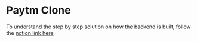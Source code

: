 # Paytm Clone

To understand the step by step solution on how the backend is built, follow the [notion link here](https://quickest-juniper-f9c.notion.site/Week-8-2-7f1fc172b2bb448b831c82c6a2c61a8b)
